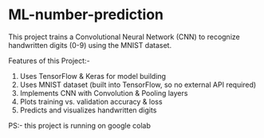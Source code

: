 # ML-number-prediction
This project trains a Convolutional Neural Network (CNN) to recognize handwritten digits (0-9) using the MNIST dataset.

Features of this Project:-
1. Uses TensorFlow & Keras for model building
2. Uses MNIST dataset (built into TensorFlow, so no external API required)
3. Implements CNN with Convolution & Pooling layers
4. Plots training vs. validation accuracy & loss
5. Predicts and visualizes handwritten digits


PS:- this project is running on google colab

